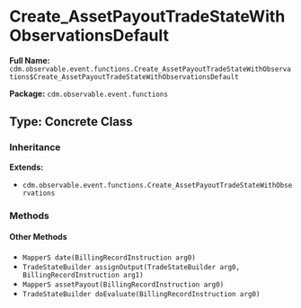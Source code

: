 # Create_AssetPayoutTradeStateWithObservationsDefault

**Full Name:** `cdm.observable.event.functions.Create_AssetPayoutTradeStateWithObservations$Create_AssetPayoutTradeStateWithObservationsDefault`

**Package:** `cdm.observable.event.functions`

## Type: Concrete Class

### Inheritance

**Extends:**
- `cdm.observable.event.functions.Create_AssetPayoutTradeStateWithObservations`

### Methods

#### Other Methods

- `MapperS date(BillingRecordInstruction arg0)`
- `TradeStateBuilder assignOutput(TradeStateBuilder arg0, BillingRecordInstruction arg1)`
- `MapperS assetPayout(BillingRecordInstruction arg0)`
- `TradeStateBuilder doEvaluate(BillingRecordInstruction arg0)`

